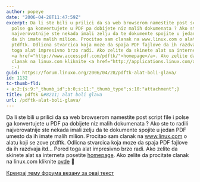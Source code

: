 ```yaml
---
author: popeye
date: "2006-04-28T11:47:59Z"
excerpt: Da li ste bili u prilici da sa web browserom namestite post script file i
  polse ga konvertujete u PDF pa dobijete niz malih dokumenata ? Ako ste to radili
  najverovatnije ste nekada imali zelju da te dokumente spojite u jedan PDF umesto
  da ih imate malih milion. Procitao sam clanak na www.linux.com o alatu koji se zove
  ptdftk. Odlicna stvarcica koja moze da spaja PDF fajlove da ih razdvaja itd... Pored
  toga alat impresivno brzo radi. Ako zelite da skinete alat sa interneta posetite
  <a href="http://www.accesspdf.com/pdftk/">homepage</a>. Ako zelite da procitate
  clanak na linux.com kliknite <a href="http://applications.linux.com/applications/06/04/17/1943230.shtml?tid=47">ovde</a>
  :-)
guid: https://forum.linuxo.org/2006/04/28/pdftk-alat-boli-glava/
id: 1132
tc-thumb-fld:
- a:2:{s:9:"_thumb_id";b:0;s:11:"_thumb_type";s:10:"attachment";}
title: pdftk &#8211; alat boli glava
url: /pdftk-alat-boli-glava/
---
```

Da li ste bili u prilici da sa web browserom namestite post script file i polse ga konvertujete u PDF pa dobijete niz malih dokumenata ? Ako ste to radili najverovatnije ste nekada imali zelju da te dokumente spojite u jedan PDF umesto da ih imate malih milion. Procitao sam clanak na www.linux.com o alatu koji se zove ptdftk. Odlicna stvarcica koja moze da spaja PDF fajlove da ih razdvaja itd&#8230; Pored toga alat impresivno brzo radi. Ako zelite da skinete alat sa interneta posetite [homepage](http://www.accesspdf.com/pdftk/). Ako zelite da procitate clanak na linux.com kliknite [ovde](http://applications.linux.com/applications/06/04/17/1943230.shtml?tid=47) 🙂<!--break-->

[Креирај тему форума везану за овај текст](https://linuxo.org/nova-tema-na-forumu/?se_pid=1132)